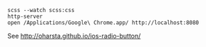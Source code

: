 ```
scss --watch scss:css
http-server
open /Applications/Google\ Chrome.app/ http://localhost:8080
```

See http://oharsta.github.io/ios-radio-button/
